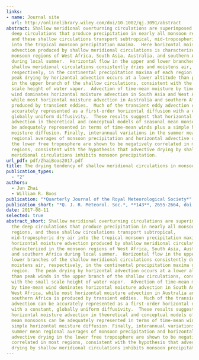 ```yaml
---
links:
- name: Journal site
  url: http://onlinelibrary.wiley.com/doi/10.1002/qj.3091/abstract
abstract: Shallow meridional overturning circulations are superimposed on the
  deep circulations that produce precipitation in nearly all monsoon regions,
  and these shallow circulations transport subtropical, mid-tropospheric dry air
  into the tropical monsoon precipitation maxima.  Here horizontal moisture
  advection produced by shallow meridional circulations is characterized in the
  monsoon regions of West Africa, South Asia, Australia, and southern Africa
  during local summer.  Horizontal flow in the upper and lower branches of the
  shallow meridional circulations consistently dries and moistens air,
  respectively, in the continental precipitation maxima of each region.  The
  peak drying by horizontal advection occurs at a lower altitude than peak winds
  in the upper branch of the shallow circulations, consistent with the small
  scale height of water vapor.  Advection of time-mean moisture by time-mean
  wind dominates horizontal moisture advection in South Asia and West Africa,
  while most horizontal moisture advection in Australia and southern Africa is
  produced by transient eddies.  Much of the transient eddy advection can be
  accurately represented as a first-order horizontal diffusion with a constant,
  globally uniform diffusivity.  These results suggest that horizontal moisture
  advection in theoretical and conceptual models of seasonal mean monsoons can
  be adequately represented in terms of time-mean winds plus a simple horizontal
  moisture diffusion. Finally, interannual variations in the summer mean
  regional averages of monsoon precipitation and horizontal advective drying in
  the lower free troposphere are shown to be negatively correlated in most
  regions, consistent with the hypothesis that advective drying by shallow
  meridional circulations inhibits monsoon precipitation.
url_pdf: pdf/ZhaiBoos2017.pdf
title: The drying tendency of shallow meridional circulations in monsoons
publication_types:
  - "2"
authors:
  - Jun Zhai
  - William R. Boos
publication: "*Quarterly Journal of the Royal Meteorological Society*"
publication_short: "*Q. J. R. Meteorol. Soc.*, **143**, 2655-2664, doi:10.1002/qj.3091"
date: 2017-08-11
selected: true
abstract_short: Shallow meridional overturning circulations are superimposed on
  the deep circulations that produce precipitation in nearly all monsoon
  regions, and these shallow circulations transport subtropical,
  mid-tropospheric dry air into the tropical monsoon precipitation maxima.  Here
  horizontal moisture advection produced by shallow meridional circulations is
  characterized in the monsoon regions of West Africa, South Asia, Australia,
  and southern Africa during local summer.  Horizontal flow in the upper and
  lower branches of the shallow meridional circulations consistently dries and
  moistens air, respectively, in the continental precipitation maxima of each
  region.  The peak drying by horizontal advection occurs at a lower altitude
  than peak winds in the upper branch of the shallow circulations, consistent
  with the small scale height of water vapor.  Advection of time-mean moisture
  by time-mean wind dominates horizontal moisture advection in South Asia and
  West Africa, while most horizontal moisture advection in Australia and
  southern Africa is produced by transient eddies.  Much of the transient eddy
  advection can be accurately represented as a first-order horizontal diffusion
  with a constant, globally uniform diffusivity.  These results suggest that
  horizontal moisture advection in theoretical and conceptual models of seasonal
  mean monsoons can be adequately represented in terms of time-mean winds plus a
  simple horizontal moisture diffusion. Finally, interannual variations in the
  summer mean regional averages of monsoon precipitation and horizontal
  advective drying in the lower free troposphere are shown to be negatively
  correlated in most regions, consistent with the hypothesis that advective
  drying by shallow meridional circulations inhibits monsoon precipitation.
---
```

